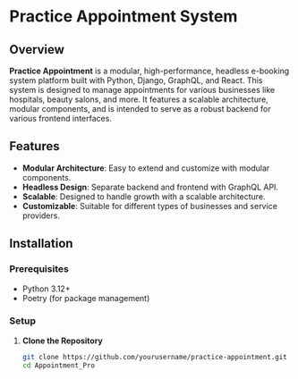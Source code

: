 # Practice Appointment System

## Overview

**Practice Appointment** is a modular, high-performance, headless e-booking system platform built with Python, Django, GraphQL, and React. This system is designed to manage appointments for various businesses like hospitals, beauty salons, and more. It features a scalable architecture, modular components, and is intended to serve as a robust backend for various frontend interfaces.

## Features

- **Modular Architecture**: Easy to extend and customize with modular components.
- **Headless Design**: Separate backend and frontend with GraphQL API.
- **Scalable**: Designed to handle growth with a scalable architecture.
- **Customizable**: Suitable for different types of businesses and service providers.

## Installation

### Prerequisites

- Python 3.12+
- Poetry (for package management)

### Setup

1. **Clone the Repository**

   ```bash
   git clone https://github.com/yourusername/practice-appointment.git
   cd Appointment_Pro
